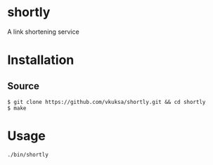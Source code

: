 # shortly
A link shortening service

# Installation

## Source
```console
$ git clone https://github.com/vkuksa/shortly.git && cd shortly
$ make
```

# Usage

```console
./bin/shortly
```
